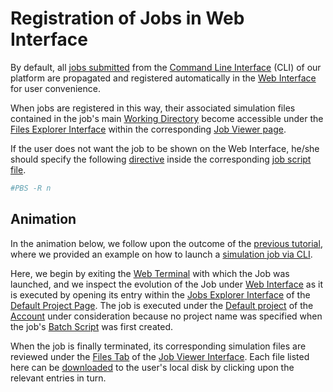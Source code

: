 # Registration of Jobs in Web Interface

By default, all [jobs submitted](../../jobs-cli/overview.md) from the [Command Line Interface](../../cli/overview.md) (CLI) of our platform are propagated and registered automatically in the [Web Interface](../../ui/overview.md) for user convenience. 

When jobs are registered in this way, their associated simulation files contained in the job's main [Working Directory](../../jobs-cli/batch-scripts/directories.md) become accessible under the [Files Explorer Interface](../../jobs/ui/files-tab.md) within the corresponding [Job Viewer page](../../jobs/ui/viewer.md). 

If the user does not want the job to be shown on the Web Interface, he/she should specify the following [directive](../../jobs-cli/batch-scripts/directives.md) inside the corresponding [job script file](../../jobs-cli/batch-scripts/overview.md).

```bash
#PBS -R n
```

## Animation

In the animation below, we follow upon the outcome of the [previous tutorial](job-cli-example.md), where we provided an example on how to launch a [simulation job via CLI](../../jobs-cli/overview.md).
 
Here, we begin by exiting the [Web Terminal](../../remote-connection/web-terminal.md) with which the Job was launched, and we inspect the evolution of the Job under [Web Interface](../../ui/overview.md) as it is executed by opening its entry within the [Jobs Explorer Interface](../../jobs/ui/explorer.md) of the [Default Project Page](../../jobs/ui/project-page.md). The job is executed under the [Default project](../../jobs/projects.md#default-project) of the [Account](../../accounts/overview.md) under consideration because no project name was specified when the job's [Batch Script](../../jobs-cli/batch-scripts/overview.md) was first created.

When the job is finally terminated, its corresponding simulation files are reviewed under the [Files Tab](../../jobs/ui/files-tab.md) of the [Job Viewer Interface](../../jobs/ui/viewer.md). Each file listed here can be [downloaded](../../data-in-objectstorage/actions/download.md) to the user's local disk by clicking upon the relevant entries in turn.

<img data-gifffer="/images/job-cli-tutorial_2.gif" />
